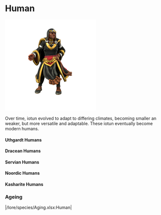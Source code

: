 # Human

![](human.png)

Over time, iotun evolved to adapt to differing climates, becoming smaller an weaker, but more versatile and adaptable. These iotun eventually become modern humans.

#### Uthgardt Humans

#### Dracean Humans

#### Servian Humans

#### Noordic Humans

#### Kasharite Humans

### Ageing
|/lore/species/Aging.xlsx:Human|